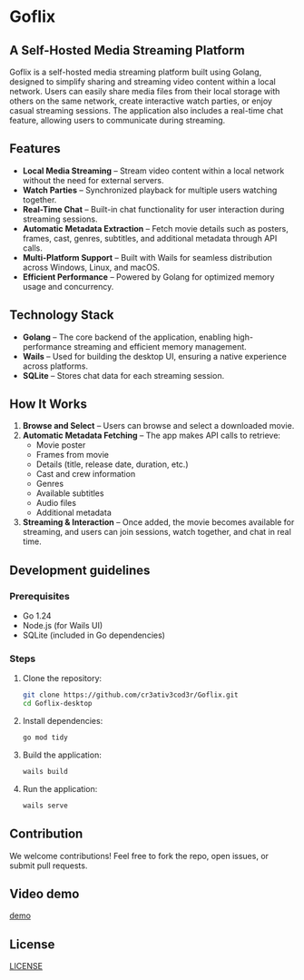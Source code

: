 # Goflix

## A Self-Hosted Media Streaming Platform

Goflix is a self-hosted media streaming platform built using Golang, designed to simplify sharing and streaming video content within a local network. Users can easily share media files from their local storage with others on the same network, create interactive watch parties, or enjoy casual streaming sessions. The application also includes a real-time chat feature, allowing users to communicate during streaming.

## Features

- **Local Media Streaming** – Stream video content within a local network without the need for external servers.
- **Watch Parties** – Synchronized playback for multiple users watching together.
- **Real-Time Chat** – Built-in chat functionality for user interaction during streaming sessions.
- **Automatic Metadata Extraction** – Fetch movie details such as posters, frames, cast, genres, subtitles, and additional metadata through API calls.
- **Multi-Platform Support** – Built with Wails for seamless distribution across Windows, Linux, and macOS.
- **Efficient Performance** – Powered by Golang for optimized memory usage and concurrency.

## Technology Stack

- **Golang** – The core backend of the application, enabling high-performance streaming and efficient memory management.
- **Wails** – Used for building the desktop UI, ensuring a native experience across platforms.
- **SQLite** – Stores chat data for each streaming session.

## How It Works

1. **Browse and Select** – Users can browse and select a downloaded movie.
2. **Automatic Metadata Fetching** – The app makes API calls to retrieve:
   - Movie poster
   - Frames from movie
   - Details (title, release date, duration, etc.)
   - Cast and crew information
   - Genres
   - Available subtitles
   - Audio files
   - Additional metadata
3. **Streaming & Interaction** – Once added, the movie becomes available for streaming, and users can join sessions, watch together, and chat in real time.

## Development guidelines

### Prerequisites
- Go 1.24
- Node.js (for Wails UI)
- SQLite (included in Go dependencies)

### Steps
1. Clone the repository:
   ```sh
   git clone https://github.com/cr3ativ3cod3r/Goflix.git
   cd Goflix-desktop
   ```
2. Install dependencies:
   ```sh
   go mod tidy
   ```
3. Build the application:
   ```sh
   wails build
   ```
4. Run the application:
   ```sh
   wails serve
   ```

## Contribution

We welcome contributions! Feel free to fork the repo, open issues, or submit pull requests.

## Video demo
[demo](https://drive.google.com/drive/folders/1_OsITmUiQ-bGPnKznMP3zT6xbE7j8EFP)

## License
[LICENSE](./LICENSE)


